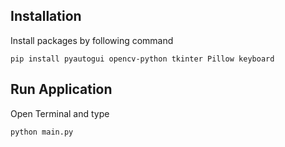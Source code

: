 ## Installation
Install packages by following command
```shell
pip install pyautogui opencv-python tkinter Pillow keyboard
```

## Run Application
Open Terminal and type
```shell
python main.py
```